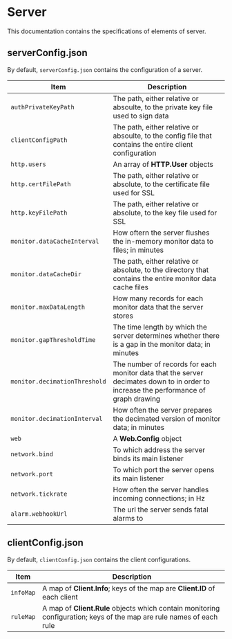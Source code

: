 # Server

This documentation contains the specifications of elements of server.

## serverConfig.json

By default, `serverConfig.json` contains the configuration of a server.

|Item|Description|
|-|-|
|`authPrivateKeyPath`|The path, either relative or absoulte, to the private key file used to sign data|
|`clientConfigPath`|The path, either relative or absoulte, to the config file that contains the entire client configuration|
|`http.users`|An array of **HTTP.User** objects|
|`http.certFilePath`|The path, either relative or absolute, to the certificate file used for SSL|
|`http.keyFilePath`|The path, either relative or absolute, to the key file used for SSL|
|`monitor.dataCacheInterval`|How oftern the server flushes the in-memory monitor data to files; in minutes|
|`monitor.dataCacheDir`|The path, either relative or absolute, to the directory that contains the entire monitor data cache files|
|`monitor.maxDataLength`|How many records for each monitor data that the server stores|
|`monitor.gapThresholdTime`|The time length by which the server determines whether there is a gap in the monitor data; in minutes|
|`monitor.decimationThreshold`|The number of records for each monitor data that the server decimates down to in order to increase the performance of graph drawing|
|`monitor.decimationInterval`|How often the server prepares the decimated version of monitor data; in minutes|
|`web`|A **Web.Config** object|
|`network.bind`|To which address the server binds its main listener|
|`network.port`|To which port the server opens its main listener|
|`network.tickrate`|How often the server handles incoming connections; in Hz|
|`alarm.webhookUrl`|The url the server sends fatal alarms to|

## clientConfig.json

By default, `clientConfig.json` contains the client configurations.

|Item|Description|
|-|-|
|`infoMap`|A map of **Client.Info**; keys of the map are **Client.ID** of each client|
|`ruleMap`|A map of **Client.Rule** objects which contain monitoring configuration; keys of the map are rule names of each rule|
